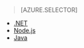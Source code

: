 > [AZURE.SELECTOR]
- [.NET](app-service-api-dotnet-get-started.md)
- [Node.js](app-service-api-nodejs-api-app.md)
- [Java](app-service-api-java-api-app.md)



<!--HONumber=Jun16_HO2-->


